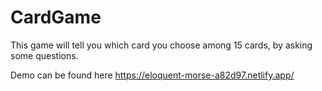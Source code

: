 # CardGame
This game will tell you which card you choose among 15 cards, by asking some questions. 

Demo can be found here https://eloquent-morse-a82d97.netlify.app/
